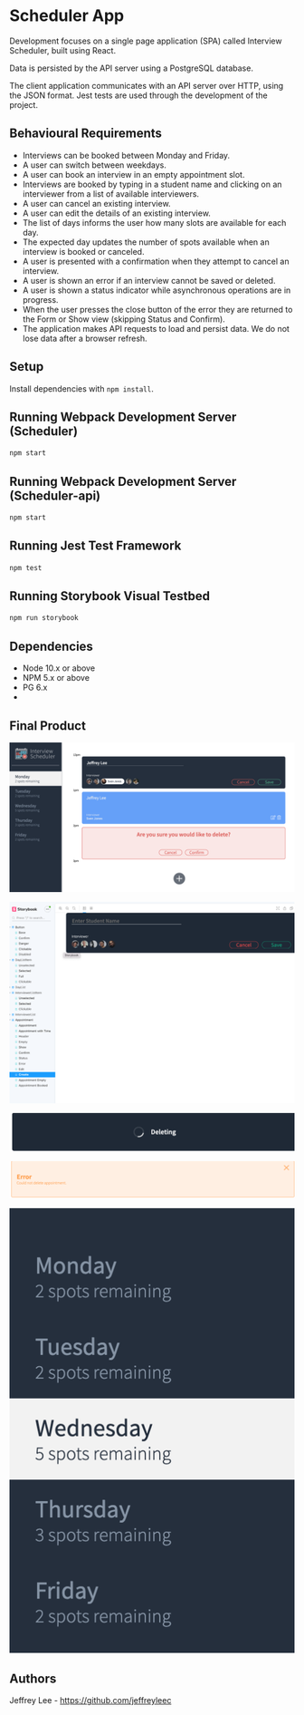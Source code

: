 # Scheduler App
Development focuses on a single page application (SPA) called Interview Scheduler, built using React.

Data is persisted by the API server using a PostgreSQL database.

The client application communicates with an API server over HTTP, using the JSON format.
Jest tests are used through the development of the project.

## Behavioural Requirements

- Interviews can be booked between Monday and Friday.
- A user can switch between weekdays.
- A user can book an interview in an empty appointment slot.
- Interviews are booked by typing in a student name and clicking on an interviewer from a list of      available interviewers.
- A user can cancel an existing interview.
- A user can edit the details of an existing interview.
- The list of days informs the user how many slots are available for each day.
- The expected day updates the number of spots available when an interview is booked or canceled.
- A user is presented with a confirmation when they attempt to cancel an interview.
- A user is shown an error if an interview cannot be saved or deleted.
- A user is shown a status indicator while asynchronous operations are in progress.
- When the user presses the close button of the error they are returned to the Form or Show view (skipping Status and Confirm).
- The application makes API requests to load and persist data. We do not lose data after a browser refresh.

## Setup

Install dependencies with `npm install`.

## Running Webpack Development Server (Scheduler)

```sh
npm start
```
## Running Webpack Development Server (Scheduler-api)
 
```sh
npm start
```


## Running Jest Test Framework

```sh
npm test
```

## Running Storybook Visual Testbed

```sh
npm run storybook
```

## Dependencies

- Node 10.x or above
- NPM 5.x or above
- PG 6.x
-


## Final Product

!["Single page scheduler"](https://github.com/jeffreyleec/-scheduler/blob/master/docs/mainPage.png)

!["Story Book component building"](https://github.com/jeffreyleec/-scheduler/blob/master/docs/storyBook.png)

!["Deleting/saving messages"](https://github.com/jeffreyleec/-scheduler/blob/master/docs/Deleting.png)

!["Error handling with messages"](https://github.com/jeffreyleec/-scheduler/blob/master/docs/ErrorMessages.png)

!["Dynamic Spots remaining"](https://github.com/jeffreyleec/-scheduler/blob/master/docs/spotsRemaining.png)






## Authors

Jeffrey Lee - https://github.com/jeffreyleec





